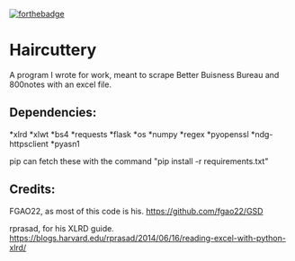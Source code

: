 [![forthebadge](http://forthebadge.com/images/badges/compatibility-betamax.svg)](http://forthebadge.com)

# Haircuttery

A program I wrote for work, meant to scrape Better Buisness Bureau and 800notes with an excel file.

## Dependencies:
*xlrd
*xlwt
*bs4
*requests
*flask
*os
*numpy
*regex
*pyopenssl
*ndg-httpsclient
*pyasn1

pip can fetch these with the command "pip install -r requirements.txt"

## Credits:

FGAO22, as most of this code is his.
https://github.com/fgao22/GSD

rprasad, for his XLRD guide.
https://blogs.harvard.edu/rprasad/2014/06/16/reading-excel-with-python-xlrd/

